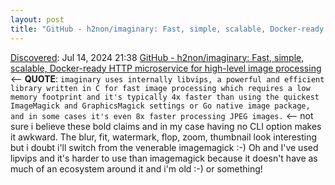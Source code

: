 ```yaml
---
layout: post
title: "GitHub - h2non/imaginary: Fast, simple, scalable, Docker-ready HTTP microservice for high-level image processing"
---
```

[Discovered](http://rolandtanglao.com/2020/07/29/p1-blogthis-checkvist-list-links-to-blog/): Jul 14, 2024 21:38 [GitHub - h2non/imaginary: Fast, simple, scalable, Docker-ready HTTP microservice for high-level image processing](https://github.com/h2non/imaginary?tab=readme-ov-file) <-- **QUOTE**: `imaginary uses internally libvips, a powerful and efficient library written in C for fast image processing which requires a low memory footprint and it's typically 4x faster than using the quickest ImageMagick and GraphicsMagick settings or Go native image package, and in some cases it's even 8x faster processing JPEG images.` <-- not sure i believe these bold claims and in my case having no CLI option makes it awkward. The blur, fit, watermark, flop, zoom, thumbnail look interesting but i doubt i'll switch from the venerable imagemagick :-) Oh and I've used lipvips and it's harder to use than imagemagick because it doesn't have as much of an ecosystem around it and i'm old :-) or something!
